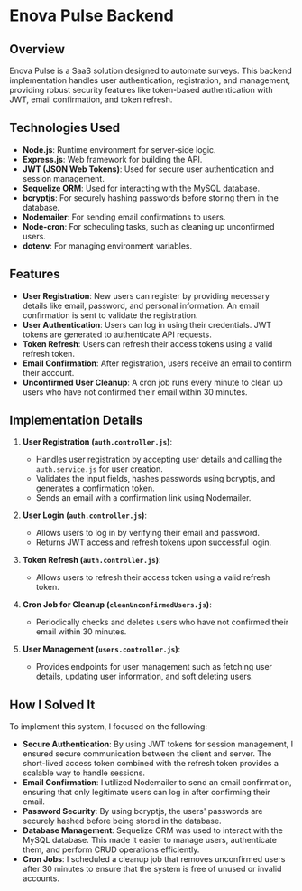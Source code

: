# Enova Pulse Backend

## Overview

Enova Pulse is a SaaS solution designed to automate surveys. This backend implementation handles user authentication, registration, and management, providing robust security features like token-based authentication with JWT, email confirmation, and token refresh.

## Technologies Used

- **Node.js**: Runtime environment for server-side logic.
- **Express.js**: Web framework for building the API.
- **JWT (JSON Web Tokens)**: Used for secure user authentication and session management.
- **Sequelize ORM**: Used for interacting with the MySQL database.
- **bcryptjs**: For securely hashing passwords before storing them in the database.
- **Nodemailer**: For sending email confirmations to users.
- **Node-cron**: For scheduling tasks, such as cleaning up unconfirmed users.
- **dotenv**: For managing environment variables.

## Features

- **User Registration**: New users can register by providing necessary details like email, password, and personal information. An email confirmation is sent to validate the registration.
- **User Authentication**: Users can log in using their credentials. JWT tokens are generated to authenticate API requests.
- **Token Refresh**: Users can refresh their access tokens using a valid refresh token.
- **Email Confirmation**: After registration, users receive an email to confirm their account.
- **Unconfirmed User Cleanup**: A cron job runs every minute to clean up users who have not confirmed their email within 30 minutes.

## Implementation Details

1. **User Registration (`auth.controller.js`)**:
   - Handles user registration by accepting user details and calling the `auth.service.js` for user creation.
   - Validates the input fields, hashes passwords using bcryptjs, and generates a confirmation token.
   - Sends an email with a confirmation link using Nodemailer.

2. **User Login (`auth.controller.js`)**:
   - Allows users to log in by verifying their email and password.
   - Returns JWT access and refresh tokens upon successful login.

3. **Token Refresh (`auth.controller.js`)**:
   - Allows users to refresh their access token using a valid refresh token.

4. **Cron Job for Cleanup (`cleanUnconfirmedUsers.js`)**:
   - Periodically checks and deletes users who have not confirmed their email within 30 minutes.

5. **User Management (`users.controller.js`)**:
   - Provides endpoints for user management such as fetching user details, updating user information, and soft deleting users.

## How I Solved It

To implement this system, I focused on the following:

- **Secure Authentication**: By using JWT tokens for session management, I ensured secure communication between the client and server. The short-lived access token combined with the refresh token provides a scalable way to handle sessions.
- **Email Confirmation**: I utilized Nodemailer to send an email confirmation, ensuring that only legitimate users can log in after confirming their email.
- **Password Security**: By using bcryptjs, the users' passwords are securely hashed before being stored in the database.
- **Database Management**: Sequelize ORM was used to interact with the MySQL database. This made it easier to manage users, authenticate them, and perform CRUD operations efficiently.
- **Cron Jobs**: I scheduled a cleanup job that removes unconfirmed users after 30 minutes to ensure that the system is free of unused or invalid accounts.

